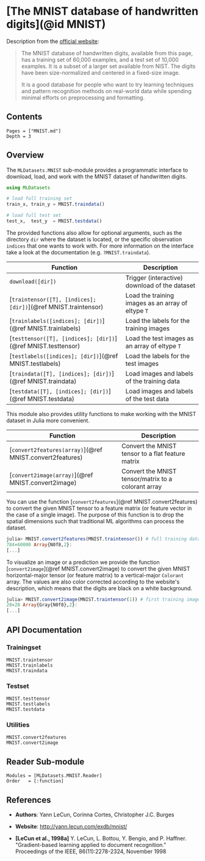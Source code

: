 # [The MNIST database of handwritten digits](@id MNIST)

Description from the [official website](http://yann.lecun.com/exdb/mnist/):

> The MNIST database of handwritten digits, available from this
> page, has a training set of 60,000 examples, and a test set of
> 10,000 examples. It is a subset of a larger set available from
> NIST. The digits have been size-normalized and centered in a
> fixed-size image.
>
> It is a good database for people who want to try learning
> techniques and pattern recognition methods on real-world data
> while spending minimal efforts on preprocessing and formatting.

## Contents

```@contents
Pages = ["MNIST.md"]
Depth = 3
```

## Overview

The `MLDatasets.MNIST` sub-module provides a programmatic
interface to download, load, and work with the MNIST dataset of
handwritten digits.

```julia
using MLDatasets

# load full training set
train_x, train_y = MNIST.traindata()

# load full test set
test_x,  test_y  = MNIST.testdata()
```

The provided functions also allow for optional arguments, such as
the directory `dir` where the dataset is located, or the specific
observation `indices` that one wants to work with. For more
information on the interface take a look at the documentation
(e.g. `?MNIST.traindata`).

Function | Description
---------|-------------
`download([dir])` | Trigger (interactive) download of the dataset
[`traintensor([T], [indices]; [dir])`](@ref MNIST.traintensor) | Load the training images as an array of eltype `T`
[`trainlabels([indices]; [dir])`](@ref MNIST.trainlabels) | Load the labels for the training images
[`testtensor([T], [indices]; [dir])`](@ref MNIST.testtensor) | Load the test images as an array of eltype `T`
[`testlabels([indices]; [dir])`](@ref MNIST.testlabels) | Load the labels for the test images
[`traindata([T], [indices]; [dir])`](@ref MNIST.traindata) | Load images and labels of the training data
[`testdata([T], [indices]; [dir])`](@ref MNIST.testdata) | Load images and labels of the test data

This module also provides utility functions to make working with
the MNIST dataset in Julia more convenient.

Function | Description
---------|-------------
[`convert2features(array)`](@ref MNIST.convert2features) | Convert the MNIST tensor to a flat feature matrix
[`convert2image(array)`](@ref MNIST.convert2image) | Convert the MNIST tensor/matrix to a colorant array

You can use the function [`convert2features`](@ref
MNIST.convert2features) to convert the given MNIST tensor to a
feature matrix (or feature vector in the case of a single image).
The purpose of this function is to drop the spatial dimensions
such that traditional ML algorithms can process the dataset.

```julia
julia> MNIST.convert2features(MNIST.traintensor()) # full training data
784×60000 Array{N0f8,2}:
[...]
```

To visualize an image or a prediction we provide the function
[`convert2image`](@ref MNIST.convert2image) to convert the given
MNIST horizontal-major tensor (or feature matrix) to a
vertical-major `Colorant` array. The values are also color
corrected according to the website's description, which means
that the digits are black on a white background.

```julia
julia> MNIST.convert2image(MNIST.traintensor(1)) # first training image
28×28 Array{Gray{N0f8},2}:
[...]
```

## API Documentation

### Trainingset

```@docs
MNIST.traintensor
MNIST.trainlabels
MNIST.traindata
```

### Testset

```@docs
MNIST.testtensor
MNIST.testlabels
MNIST.testdata
```

### Utilities

```@docs
MNIST.convert2features
MNIST.convert2image
```

## Reader Sub-module

```@autodocs
Modules = [MLDatasets.MNIST.Reader]
Order   = [:function]
```

## References

- **Authors**: Yann LeCun, Corinna Cortes, Christopher J.C. Burges

- **Website**: http://yann.lecun.com/exdb/mnist/

- **[LeCun et al., 1998a]** Y. LeCun, L. Bottou, Y. Bengio, and P. Haffner. "Gradient-based learning applied to document recognition." Proceedings of the IEEE, 86(11):2278-2324, November 1998
